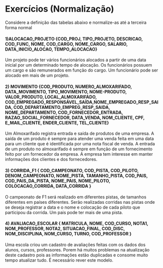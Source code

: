 
# Exercícios (Normalização) 

Considere a definição das tabelas abaixo e normalize-as até a terceira forma 
normal

#### 1)ALOCACAO_PROJETO {COD_PROJ, TIPO_PROJETO, DESCRICAO, COD_FUNC, NOME, COD_CARGO, NOME_CARGO, SALARIO, DATA_INICIO_ALOCAO, TEMPO_ALOCACAO}

Um projeto pode ter vários funcionários alocados a partir de uma data inicial 
por um determinado tempo de alocação. Os funcionários possuem um cargo 
e são remunerados em função do cargo. Um funcionário pode ser alocado 
em mais de um projeto. 

#### 2) MOVIMENTO {COD_PRODUTO, NUMERO_ALMOXARIFADO, DATA_MOVIMENTO, TIPO_MOVIMENTO, NOME-PRODUTO, VALOR_PRODUTO, LOCAL_ALMOXARIFADO, COD_EMPREGADO_RESPONSÁVEL_SAÍDA,NOME_EMPREGADO_RESP_SAIDA, COD_DEPARTAMENTO_EMPREG_RESP_SAIDA, NOME_DEPARTAMENTO, COD_FORNECEDOR_ENTRADA, RAZAO_SOCIAL_FORNECEDOR, DATA_VENDA, NOM_CLIENTE, CPF, E_MAIL_CLIENTE, ENDER_CLIENTE, TEL_CLIENTE} 

Um Almoxarifado registra entrada e saída de produtos de uma empresa. A 
saída de um produto é sempre para atender uma venda feita em uma data 
para um cliente que é identificada por uma nota fiscal de venda. A entrada de 
um produto no almoxarifado é sempre em função de um fornecimento feito 
por um fornecedor da empresa. A empresa tem interesse em manter 
informações dos clientes e dos fornecedores. 

#### 3) CORRIDA_F1 { COD_CAMPEONATO, COD_PISTA, COD_PILOTO, DENOM_CAMPEONATO, NOME_PISTA, TAMANHO_PISTA, COD_PAIS, COD_PAIS_DA_PISTA, NOME_PAIS, NOME_PILOTO, COLOCACAO_CORRIDA, DATA_CORRIDA }

O campeonato de F1 será realizado em diferentes pistas, de tamanhos 
diferentes em países diferentes. Serão realizadas corridas nas pistas onde se 
deseja registrar a data e o nome e colocação de cada piloto que participou da 
corrida. Um pais pode ter mais de uma pista.

#### 4) AVALIACAO_ESCOLAR { MATRICULA, NOME, COD_CURSO, NOTA1, NOM_PROFESSOR, NOTA2, SITUACAO_FINAL, COD_DISC, NOM_DISCIPLINA, NOM_CURSO, TURNO, COD_PROFESSOR }

Uma escola criou um cadastro de avaliações feitas com os dados dos alunos, 
cursos, professores. Porem há muitos problemas na atualização deste cadastro 
pois as informações estão duplicadas e consome muito tempo atualizar tudo. É 
necessário rever este modelo.
